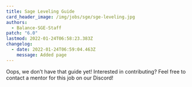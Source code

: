 ```yaml
---
title: Sage Leveling Guide
card_header_image: /img/jobs/sge/sge-leveling.jpg
authors:
  - Balance-SGE-Staff
patch: "6.0"
lastmod: 2022-01-24T06:58:23.383Z
changelog:
  - date: 2022-01-24T06:59:04.463Z
    message: Added page
---
```

Oops, we don’t have that guide yet! Interested in contributing? Feel free to contact a mentor for this job on our Discord!